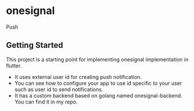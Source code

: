 # onesignal

Push
## Getting Started

This project is a starting point for implementing onesignal implementation in flutter.

- It uses external user id for creating push notification.
- You can see how to configure your app to use id specific to your user such as user id to send notifications.
- It has a custom backend based on golang named onesignal-backend. You can find it in my repo.
